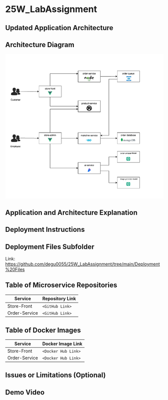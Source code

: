 # 25W_LabAssignment

## Updated Application Architecture

## Architecture Diagram
<!-- Draw the updated architecture diagram using Draw.io and include it in the README. -->
![Diagram](https://github.com/degu0055/25W_LabAssignment/raw/main/images/diagram.png)


## Application and Architecture Explanation
<!-- Briefly explain the application functionality and how the architecture works. -->

## Deployment Instructions
<!-- Step-by-step instructions to deploy the application in a Kubernetes cluster. -->

## Deployment Files Subfolder

Link: https://github.com/degu0055/25W_LabAssignment/tree/main/Deployment%20Files
 <!-- Include all Kubernetes deployment YAML files in a folder named `Deployment Files`.
Ensure these files are clearly named (e.g., `store-front-deployment.yaml`, `order-service-deployment.yaml`). -->

## Table of Microservice Repositories
| Service        | Repository Link |
|---------------|----------------|
| Store-Front   | `<GitHub Link>`   |
| Order-Service | `<GitHub Link>`   |

## Table of Docker Images
| Service        | Docker Image Link |
|---------------|------------------|
| Store-Front   | `<Docker Hub Link>` |
| Order-Service | `<Docker Hub Link>` |

## Issues or Limitations (Optional)
<!-- Any issues or limitations in the implementation. -->

## Demo Video
<!-- Record a **5-minute max** demo video showcasing the following:

- The application in action after deployment to the **AKS cluster**.
- **AI-generated product descriptions and images**.
- **Integration with the managed order queue service**.

Upload the video to **YouTube** and include a link to the video in your `README.md` file under a **"Demo Video"** section. -->
